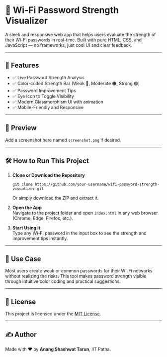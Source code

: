 # 🔐 Wi-Fi Password Strength Visualizer

A sleek and responsive web app that helps users evaluate the strength of their Wi-Fi passwords in real-time. Built with pure HTML, CSS, and JavaScript — no frameworks, just cool UI and clear feedback.

---

## 🚀 Features

- ✅ Live Password Strength Analysis  
- ✅ Color-coded Strength Bar (Weak 🔴, Moderate 🟠, Strong 🟢)  
- ✅ Password Improvement Tips  
- ✅ Eye Icon to Toggle Visibility  
- ✅ Modern Glassmorphism UI with animation  
- ✅ Mobile-Friendly and Responsive  

---

## 📸 Preview

Add a screenshot here named `screenshot.png` if desired.

---

## 🛠️ How to Run This Project

1. **Clone or Download the Repository**  
   ```
   git clone https://github.com/your-username/wifi-password-strength-visualizer.git
   ```
   Or simply download the ZIP and extract it.

2. **Open the App**  
   Navigate to the project folder and open `index.html` in any web browser (Chrome, Edge, Firefox, etc.).

3. **Start Using It**  
   Type any Wi-Fi password in the input box to see the strength and improvement tips instantly.

---

## 🎯 Use Case

Most users create weak or common passwords for their Wi-Fi networks without realizing the risks. This tool makes password strength visible through intuitive color coding and practical suggestions.

---

## 📜 License

This project is licensed under the [MIT License](LICENSE).

---

## ✍️ Author

Made with ❤️ by **Anang Shashwat Tarun**, IIT Patna.
